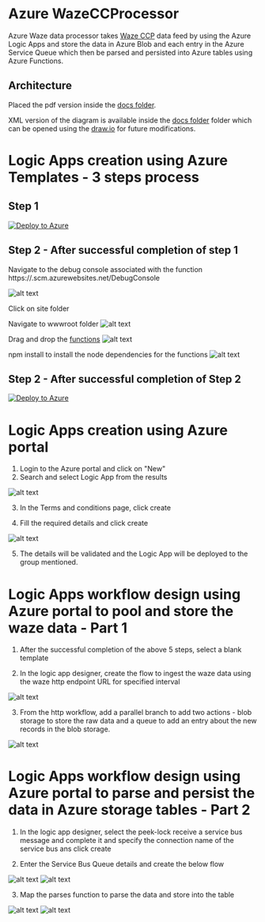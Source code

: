 # Azure WazeCCProcessor  
Azure Waze data processor takes [Waze CCP](https://www.waze.com/ccp) data feed by using the Azure Logic Apps and store the data in Azure Blob and each entry in the Azure Service Queue which then be parsed and persisted into Azure tables using Azure Functions.

## Architecture

Placed the pdf version inside the [docs folder](https://github.com/CityofDenver/WazeCCProcessorV1/blob/master/azure/docs/WazeCCPprocessorAzureV1.pdf). 

XML version of the diagram is available inside the [docs folder](https://github.com/CityofDenver/WazeCCProcessorV1/blob/master/azure/docs/WazeCCPprocessorAzureV1.xml) folder which can be opened using the [draw.io](https://www.draw.io/) for future modifications. 

# Logic Apps creation using Azure Templates - 3 steps process

## Step 1
[![Deploy to Azure](http://azuredeploy.net/deploybutton.png)](https://portal.azure.com/#create/Microsoft.Template/uri/https%3A%2F%2Fgithub.com%2FCityofDenver%2FWazeCCPProcessorV1%2Fblob%2Fmaster%2Fazure%2Ftemplatedeployment%2Fazuretemplate1.json)

## Step 2 - After successful completion of step 1

Navigate to the debug console associated with the function https://<functionName>.scm.azurewebsites.net/DebugConsole 

![alt text](screenshots/functiondebugconsole.png "Function Debug Console")

Click on site folder

Navigate to wwwroot folder ![alt text](screenshots/functionroot.png "wwwroot")

Drag and drop the [functions](https://github.com/CityofDenver/WazeCCProcessorV1/blob/master/azure/code/functions/)
![alt text](screenshots/functionsloading.png "Drag and Drop the functions") 

npm install to install the node dependencies for the functions
![alt text](screenshots/npminstall.png "npm install")


## Step 2 - After successful completion of Step 2
[![Deploy to Azure](http://azuredeploy.net/deploybutton.png)](https://portal.azure.com/#create/Microsoft.Template/uri/https%3A%2F%2Fgithub.com%2FCityofDenver%2FWazeCCPProcessorV1%2Fblob%2Fmaster%2Fazure%2Ftemplatedeployment%2Fazuretemplate2.json)


# Logic Apps creation using Azure portal 
1. Login to the Azure portal and click on "New"
2. Search and select Logic App from the results 

![alt text](screenshots/LogicAppNew.png "Logic App New")

3. In the Terms and conditions page, click create

4. Fill the required details and click create 

![alt text](screenshots/LogicAppcreation.png "Logic App creation required details")

5. The details will be validated and the Logic App will be deployed to the group mentioned. 

# Logic Apps workflow design using Azure portal to pool and store the waze data - Part 1
1. After the successful completion of the above 5 steps, select a blank template

2. In the logic app designer, create the flow to ingest the waze data using the waze http endpoint URL for specified interval

![alt text](screenshots/logicappdesigner-http.png "Logic App workflow design to pool waze data using HTTP")

3. From the http workflow, add a parallel branch to add two actions - blob storage to store the raw data and a queue to add an entry about the new records in the blob storage. 

![alt text](screenshots/LogicAppDesignblobqueue.png "Logic App workflow design to store data in blob and an queue to add an entry")

# Logic Apps workflow design using Azure portal to parse and persist the data in Azure storage tables - Part 2
1. In the logic app designer, select the peek-lock receive a service bus message and complete it and specify the connection name of the service bus ans click create

2. Enter the Service Bus Queue details and create the below flow

![alt text](screenshots/logicapppeek.png "Logic App workflow design for peek-lock flow")
![alt text](screenshots/logicappcompletethequeue.png "Logic App workflow design for the message completion")

3. Map the parses function to parse the data and store into the table

![alt text](screenshots/logicapppersistalertdata.png "Logic App workflow design for peek-lock flow")
![alt text](screenshots/logicappjam.png "Logic App workflow design for the message completion")

